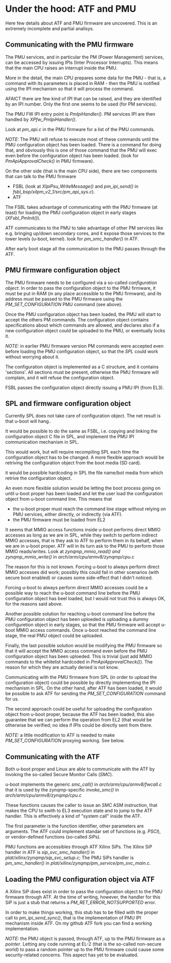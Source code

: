 Under the hood: ATF and PMU
===========================
Here few details about ATF and PMU firmware are uncovered. This is an extremely incomplete and partial analisys.

Communicating with the PMU firmware
-----------------------------------
The PMU services, and in particular the PM (Power Management) services, can be accessed by issuing IPIs (Inter Processor Interrupts). This means that the main CPU raises an interrupt inside the PMU.

More in the detail, the main CPU prepares some data for the PMU - that is, a command with its parameters is placed in RAM - then the PMU is notified using the IPI mechanism so that it will process the command.

AFAICT there are few kind of IPI that can be raised, and they are identified by an IPI number. Only the first one seems to be used (for PM services).

The PMU FW IPI entry point is *PmIpiHandler()*. PM services IPI are then handled by *XPfw_PmIpiHandler()*.

Look at *pm_api.c* in the PMU firmware for a list of the PMU commands.

*NOTE:* The PMU will refuse to execute most of these commands until the PMU configuration object has been loaded. There is a command for doing that, and obviously this is one of those command that the PMU will exec even before the configuration object has been loaded. (look for *PmApiApprovalCheck()* in PMU firmware).

On the other side (that is the main CPU side), there are two components that can talk to the PMU firmware
- FSBL (look at *XIpiPsu_WriteMessage()* and *pm_ipi_send()* in *fsbl_bsp/xilpm_v2_1/src/pm_api_sys.c*).
- ATF

The FSBL takes advantage of communicating with the PMU firmware (at least) for loading the PMU configuration object in early stages (*XFsbl_PmInit()*).

ATF communicates to the PMU to take advantage of other PM services like e.g. bringing up/down secondary cores, and it expose those services to the lower levels (u-boot, kernel). look for *pm_smc_handler()* in ATF.

After early boot stage all the communication to the PMU passes through the ATF.

PMU firmware configuration object
---------------------------------
The PMU firmware needs to be configured via a so-called *configuration object*. In order to pass the configuration object to the PMU firmware, it must be put in RAM (in any place accessible to the PMU firmware), and its address must be passed to the PMU firmware using the *PM_SET_CONFIGURATION* PMU command (see above).

Once the PMU configuration object has been loaded, the PMU will start to accept the others PM commands. The configuration object contains specifications about which commands are allowed, and declares also if a new configuration object could be uploaded to the PMU, or eventually locks it.

*NOTE:* in earlier PMU firmware version PM commands were accepted even before loading the PMU configuration object, so that the *SPL* could work without worrying about it.

The configuration object is implemented as a C structure, and it contains 'sections'. All sections must be present, otherwise the PMU firmware will complain, and it will refuse the configuration object.

FSBL passes the configuration object directly issuing a PMU IPI (from EL3).

SPL and firmware configuration object
-------------------------------------
Currently SPL does not take care of configuration object. The net result is that u-boot will hang..

It would be possible to do the same as FSBL, i.e. copying and linking the configuration object C file in SPL, and implement the PMU IPI communication mechanism in SPL.

This would work, but will require recompiling SPL each time the configuration object has to be changed. A more flexible approach would be retriving the configuration object from the boot media (SD card).

it would be possible hardcoding in SPL the file name/bot media from which retrive the configuration object.

An even more flexible solution would be letting the boot process going on until u-boot proper has been loaded and let the user load the configuration object from u-boot command line. This means that
- the u-boot proper must reach the command line stage without relying on PMU services, either directly, or indirectly (via ATF).
- the PMU firmware must be loaded from EL2

It seems that MMIO access functions inside u-boot performs direct MMIO accesses as long as we are in SPL, while they switch to perform indirect MMIO accesses, that is they ask to ATF to perform them in its behalf, when we are in u-boot proper. ATF will in its turn ask to the PMU to perform those MMIO reads/writes. Look at *zynqmp_mmio_read() and zynqmp_mmio_write()* in *arch/arm/cpu/armv8/zynqmp/cpu.c*

The reason for this is not known. Forcing u-boot to always perform direct MMIO accesses did work; possibly this could fail in other scenarios (with secure boot enabled) or causes some side-effect that I didn't noticed.

Forcing u-boot to always perform direct MMIO accesses could be a possible way to reach the u-boot command line before the PMU configuration object has beel loaded, but I would not trust this is always OK, for the reasons said above.

Another possible solution for reaching u-boot command line before the PMU configuration object has been uploeded is uploading a dummy configuretion object in early stages, so that the PMU firmware will accept u-boot MMIO access commands. Once u-boot reached the command line stage, the real PMU object could be uploaded.

Finally, the last possible solution would be modifying the PMU firmware so that it will accept the MMIO access command even before the PMU configuration object has been uploeded. This is trivial (just add MMIO commands to the whitelist hardcoded in *PmApiApprovalCheck()*). The reason for which they are actually denied is not know.

Communicating with the PMU firmware from SPL (in order to upload the configuration object) could be possible by directly implementing the IPI mechanism in SPL. On the other hand, after ATF has been loaded, it would be possible to ask ATF for sending the *PM_SET_CONFIGURATION* command for us.

The second approach could be useful for uploading the configuration object from u-boot proper, because the ATF has been loaded; this also guarantee that we can perform the operation from EL2 (that would be otherwise be verified; no idea if IPIs could be directly sent from there.

*NOTE:* a little modification to ATF is needed to make *PM_SET_CONFIGURATION* proxying working. See below.

Communicating with the ATF
--------------------------
Both u-boot proper and Linux are able to communicate with the ATF by invoking the so-called Secure Monitor Calls (*SMC*).

u-boot implements the generic *smc_call()* in *arch/arm/cpu/armv8/fwcall.c* that it is used by the zynqmp-specific *invoke_smc()* in *arch/arm/cpu/armv8/zynqmp/cpu.c*

These functions causes the caller to issue an *SMC* ASM instruction, that makes the CPU to swith to EL3 execution state and to jump to the ATF handler. This is effectively a kind of "system call" inside the ATF.

The first parameter is the function identifier, other parameters are arguments. The ATF could implement standar set of functions (e.g. *PSCI*), or vendor-defined functions (so-called *SiP*s).

PMU functions are accessibles through ATF Xilinx SiPs. The Xilinx SiP handler in ATF is *sip_svc_smc_handler()* in *plat/xilinx/zynqmp/sip_svc_setup.c*; The PMU SiPs handler is *pm_smc_handler()* in *plat/xilinx/zynqmp/pm_service/pm_svc_main.c*.

Loading the PMU configuration object via ATF
--------------------------------------------
A Xilinx SiP does exist in order to pass the configuration object to the PMU firmware through ATF. At the time of writing, however, the handler for this SiP is just a stub that returns a *PM_RET_ERROR_NOTSUPPORTED* error.

In order to make things working, this stub has to be filled with the proper call to *pm_ipi_send_sync()*, that is the implementation of PMU IPI mechanism inside ATF. On my github ATF fork you can find a working implementation.

*NOTE:* the PMU object is passed, through ATF, up to the PMU firmware as a *pointer*. Letting any code running at EL-2 (that is the so-called non-secure world) to pass a random pointer up to the PMU firmware could cause some security-related concerns. This aspect has yet to be evaluated.
